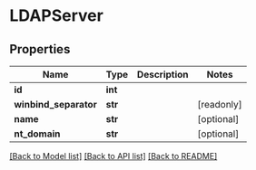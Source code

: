 # LDAPServer


## Properties

Name | Type | Description | Notes
------------ | ------------- | ------------- | -------------
**id** | **int** |  | 
**winbind_separator** | **str** |  | [readonly] 
**name** | **str** |  | [optional] 
**nt_domain** | **str** |  | [optional] 

[[Back to Model list]](../README.md#models) [[Back to API list]](../README.md#api-endpoints) [[Back to README]](../README.md)


